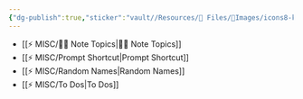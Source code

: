 ```yaml
---
{"dg-publish":true,"sticker":"vault//Resources/📁 Files/📸Images/icons8-kuromi.svg","permalink":"/misc/misc/","dgPassFrontmatter":true,"noteIcon":"3","created":"2023-12-11T19:03:42.973+05:30","updated":"2023-12-11T19:05:26.977+05:30"}
---
```



- [[⚡ MISC/✍🏻 Note Topics\|✍🏻 Note Topics]]
- [[⚡ MISC/Prompt Shortcut\|Prompt Shortcut]]
- [[⚡ MISC/Random Names\|Random Names]]
- [[⚡ MISC/To Dos\|To Dos]]

